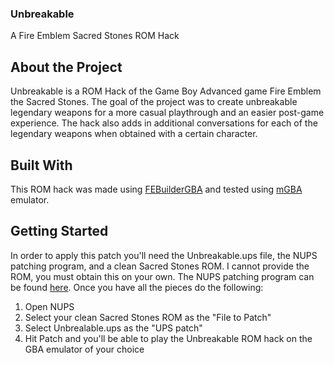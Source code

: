 ### Unbreakable
A Fire Emblem Sacred Stones ROM Hack

## About the Project
Unbreakable is a ROM Hack of the Game Boy Advanced game Fire Emblem the Sacred Stones. The goal of the project was to create unbreakable legendary weapons for a more casual playthrough and an easier post-game experience. The hack also adds in additional conversations for each of the legendary weapons when obtained with a certain character.

## Built With
This ROM hack was made using [FEBuilderGBA](https://github.com/FEBuilderGBA/FEBuilderGBA) and tested using [mGBA](https://mgba.io/) emulator. 

## Getting Started
In order to apply this patch you'll need the Unbreakable.ups file, the NUPS patching program, and a clean Sacred Stones ROM. I cannot provide the ROM, you must obtain this on your own. The NUPS patching program can be found [here](https://www.romhacking.net/utilities/606/). 
Once you have all the pieces do the following:
1. Open NUPS
2. Select your clean Sacred Stones ROM as the "File to Patch"
3. Select Unbrealable.ups as the "UPS patch"
4. Hit Patch and you'll be able to play the Unbreakable ROM hack on the GBA emulator of your choice
